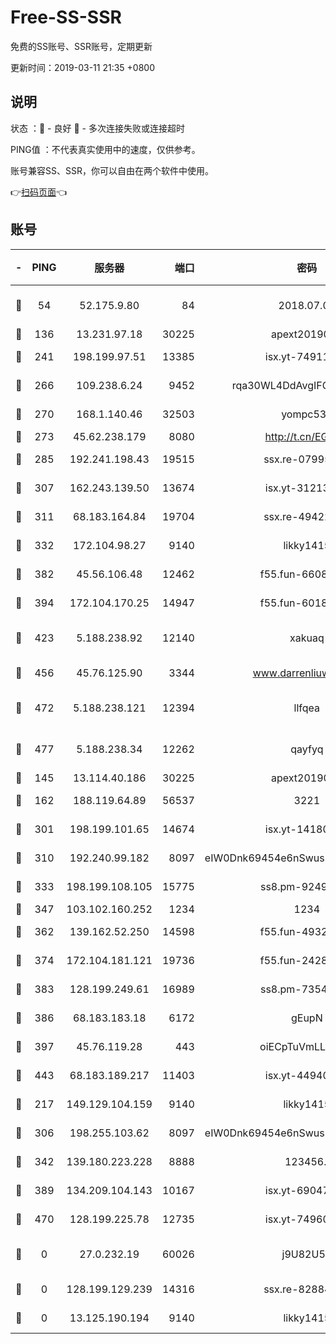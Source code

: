 # Free-SS-SSR

免费的SS账号、SSR账号，定期更新

更新时间：2019-03-11 21:35 +0800

## 说明

状态     ：🙂 - 良好 🙁 - 多次连接失败或连接超时

PING值   ：不代表真实使用中的速度，仅供参考。

账号兼容SS、SSR，你可以自由在两个软件中使用。

👉[扫码页面](https://liesauer.github.io/Free-SS-SSR/)👈

## 账号

|-|PING|服务器|端口|密码|加密方式|区域|
|:----:|:----:|:-----:|-----:|:----:|:----:|:----:|
|🙂|54|52.175.9.80|84|2018.07.07|chacha20-ietf-poly1305|HK|
|🙂|136|13.231.97.18|30225|apext2019006|chacha20|JP|
|🙂|241|198.199.97.51|13385|isx.yt-74911301|aes-256-cfb|US|
|🙂|266|109.238.6.24|9452|rqa30WL4DdAvgIFG6Fs3znzTa|aes-256-cfb|FR|
|🙂|270|168.1.140.46|32503|yompc535|aes-256-cfb|AU|
|🙂|273|45.62.238.179|8080|http://t.cn/EGJIyrl|rc4-md5|CA|
|🙂|285|192.241.198.43|19515|ssx.re-07995804|aes-256-cfb|US|
|🙂|307|162.243.139.50|13674|isx.yt-31213260|aes-256-cfb|US|
|🙂|311|68.183.164.84|19704|ssx.re-49422223|aes-256-cfb|US|
|🙂|332|172.104.98.27|9140|likky1415|aes-256-cfb|JP|
|🙂|382|45.56.106.48|12462|f55.fun-66086122|aes-256-cfb|US|
|🙂|394|172.104.170.25|14947|f55.fun-60187573|aes-256-cfb|SG|
|🙂|423|5.188.238.92|12140|xakuaq|chacha20-ietf-poly1305|BR|
|🙂|456|45.76.125.90|3344|www.darrenliuwei.com|aes-256-cfb|AU|
|🙂|472|5.188.238.121|12394|llfqea|chacha20-ietf-poly1305|BR|
|🙂|477|5.188.238.34|12262|qayfyq|chacha20-ietf-poly1305|BR|
|🙂|145|13.114.40.186|30225|apext2019006|chacha20|JP|
|🙂|162|188.119.64.89|56537|3221|aes-256-cfb|RU|
|🙂|301|198.199.101.65|14674|isx.yt-14180175|aes-256-cfb|US|
|🙂|310|192.240.99.182|8097|eIW0Dnk69454e6nSwuspv9DmS201tQ0D|aes-256-cfb|US|
|🙂|333|198.199.108.105|15775|ss8.pm-92495647|aes-256-cfb|US|
|🙂|347|103.102.160.252|1234|1234|rc4-md5|JP|
|🙂|362|139.162.52.250|14598|f55.fun-49326639|aes-256-cfb|SG|
|🙂|374|172.104.181.121|19736|f55.fun-24285581|aes-256-cfb|SG|
|🙂|383|128.199.249.61|16989|ss8.pm-73548134|aes-256-cfb|SG|
|🙂|386|68.183.183.18|6172|gEupN|aes-256-cfb|SG|
|🙂|397|45.76.119.28|443|oiECpTuVmLLxk4Ts|aes-256-cfb|AU|
|🙂|443|68.183.189.217|11403|isx.yt-44940799|aes-256-cfb|SG|
|🙁|217|149.129.104.159|9140|likky1415|aes-256-cfb|HK|
|🙁|306|198.255.103.62|8097|eIW0Dnk69454e6nSwuspv9DmS201tQ0D|aes-256-cfb|US|
|🙁|342|139.180.223.228|8888|123456..|aes-256-cfb|JP|
|🙁|389|134.209.104.143|10167|isx.yt-69047403|aes-256-cfb|SG|
|🙁|470|128.199.225.78|12735|isx.yt-74960078|aes-256-cfb|SG|
|🙁|0|27.0.232.19|60026|j9U82U53|xchacha20-ietf-poly1305|HK|
|🙁|0|128.199.129.239|14316|ssx.re-82884853|aes-256-cfb|SG|
|🙁|0|13.125.190.194|9140|likky1415|aes-256-cfb|KR|
